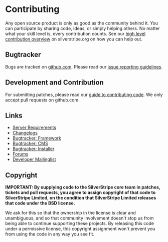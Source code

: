 # Contributing

Any open source product is only as good as the community behind it. You can participate by sharing code, ideas, or simply helping others. No matter what your skill level is, every contribution counts. See our [high level contribution overview](http://silverstripe.org/contributing-to-silverstripe) on silverstripe.org on how you can help out. 

## Bugtracker ##

Bugs are tracked on [github.com](https://github.com/silverstripe/framework/issues). 
Please read our [issue reporting guidelines](http://doc.silverstripe.org/framework/en/misc/contributing/issues).

## Development and Contribution ##

For submitting patches, please read our [guide to contributing code](https://docs.silverstripe.org/en/5/contributing/code/). We only accept pull requests on github.com.

## Links ##

 * [Server Requirements](http://doc.silverstripe.org/framework/en/installation/server-requirements)
 * [Changelogs](http://doc.silverstripe.org/framework/en/changelogs/)
 * [Bugtracker: Framework](https://github.com/silverstripe/silverstripe-framework/issues)
 * [Bugtracker: CMS](https://github.com/silverstripe/silverstripe-cms/issues)
 * [Bugtracker: Installer](https://github.com/silverstripe/silverstripe-installer/issues)
 * [Forums](http://silverstripe.org/forums)
 * [Developer Mailinglist](https://groups.google.com/forum/#!forum/silverstripe-dev)

## Copyright
 
**IMPORTANT: By supplying code to the SilverStripe core team in patches, tickets and pull requests, you agree to assign copyright of that code to SilverStripe Limited, on the condition that SilverStripe Limited releases that code under the BSD license.**

We ask for this so that the ownership in the license is clear and unambiguous, and so that community involvement doesn't stop us from being able to continue supporting these projects. By releasing this code under a permissive license, this copyright assignment won't prevent you from using the code in any way you see fit.
